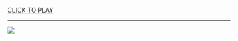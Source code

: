 
<a href="https://premium76.site?title=car_building_games_unblocked&ref=13M">CLICK TO PLAY</a></h3>
<hr>

<a href="https://premium76.site?title=car_building_games_unblocked&ref=13M"><img src="https://clearcache.store/games.png"></a>


